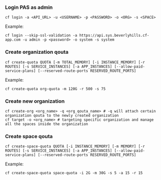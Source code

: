 ### Login PAS as admin
```shell
cf login -a <API_URL> -u <USERNAME> -p <PASSWORD> -o <ORG> -s <SPACE>
```
Example:
```shell
cf login --skip-ssl-validation -a https://api.sys.beverlyhills.cf-app.com -u admin -p <password> -o system -s system
```

### Create organization qouta
```shell
cf create-quota QUOTA [-m TOTAL_MEMORY] [-i INSTANCE_MEMORY] [-r ROUTES] [-s SERVICE_INSTANCES] [-a APP_INSTANCES] [--allow-paid-service-plans] [--reserved-route-ports RESERVED_ROUTE_PORTS]
```
Example:
```shell
cf create-quota org-quota -m 120G -r 500 -s 75
```

### Create new organization
```shell
cf create-org <org_name> -q <org_qouta_name> # -q will attach certain organization qouta to the newly created organization 
cf target -o <org_name> # targeting specific organization and manage all the spaces inside the organization
```

### Create space qouta
```shell
cf create-space-quota QUOTA [-i INSTANCE_MEMORY] [-m MEMORY] [-r ROUTES] [-s SERVICE_INSTANCES] [-a APP_INSTANCES] [--allow-paid-service-plans] [--reserved-route-ports RESERVED_ROUTE_PORTS]
```

Example:
```shell
cf create-space-quota space-quota -i 2G -m 30G -s 5 -a 15 -r 15
```

